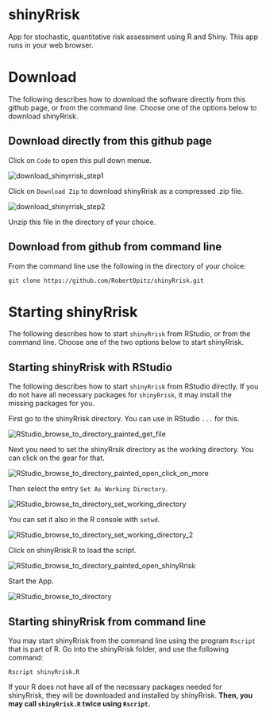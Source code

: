 # shinyRrisk
App for stochastic, quantitative risk assessment using R and Shiny. This app runs in your web browser.

# Download

The following describes how to download the software directly from this github page, or from the command line. Choose one of the options below to download shinyRrisk.

## Download directly from this github page

Click on `Code` to open this pull down menue.

![download_shinyrrisk_step1](https://user-images.githubusercontent.com/52924688/146906248-b50a23d9-0c04-4052-a3f8-e70a8a07779f.png)

Click on `Download Zip` to download shinyRrisk as a compressed .zip file.

![download_shinyrrisk_step2](https://user-images.githubusercontent.com/52924688/146906252-b2cd26aa-4c71-454d-804a-c4391ea66586.png)

Unzip this file in the directory of your choice.

## Download from github from command line

From the command line use the following in the directory of your choice:

```console
git clone https://github.com/RobertOpitz/shinyRrisk.git
```

# Starting shinyRrisk

The following describes how to start `shinyRrisk` from RStudio, or from the command line. Choose one of the two options below to start shinyRrisk.

## Starting shinyRrisk with RStudio

The following describes how to start `shinyRrisk` from RStudio directly. If you do not have all necessary packages for `shinyRrisk`, it may install the missing packages for you.

 First go to the shinyRrisk directory. You can use in RStudio `...` for this.
 
![RStudio_browse_to_directory_painted_get_file](https://user-images.githubusercontent.com/52924688/146752468-1f2c8619-25e3-422d-85c4-11c48e039af2.png)

Next you need to set the shinyRrsik directory as the working directory. You can click on the gear for that.

![RStudio_browse_to_directory_painted_open_click_on_more](https://user-images.githubusercontent.com/52924688/146752123-d7b7ccdf-6bf0-457f-9574-6a740080d50f.png)

Then select the entry `Set As Working Directory`.

![RStudio_browse_to_directory_set_working_directory](https://user-images.githubusercontent.com/52924688/146752646-99a20f97-3217-4b40-9e0e-e5148a18b37e.png)

 You can set it also in the R console with `setwd`.
 
![RStudio_browse_to_directory_set_working_directory_2](https://user-images.githubusercontent.com/52924688/146752162-569cdfbd-f4fc-4ebc-94f6-571ce2500f6d.png)

Click on shinyRrisk.R to load the script.

![RStudio_browse_to_directory_painted_open_shinyRrisk](https://user-images.githubusercontent.com/52924688/146752418-8a08369a-3cd6-44a7-82ca-9c488a73fec6.png)

Start the App.

![RStudio_browse_to_directory](https://user-images.githubusercontent.com/52924688/146752053-3dd334dd-81f8-47a8-a974-481d604fd35f.PNG)

## Starting shinyRrisk from command line

You may start shinyRrisk from the command line using the program `Rscript` that is part of R. Go into the shinyRrisk folder, and use the following command: 

```console
Rscript shinyRrisk.R
```
If your R does not have all of the necessary packages needed for shinyRrisk, they will be downloaded and installed by shinyRrisk. **Then, you may call `shinyRrisk.R` twice using `Rscript`.** 
